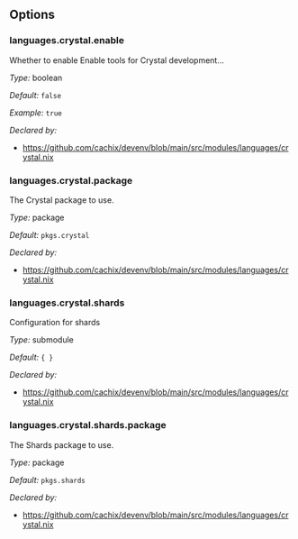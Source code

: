 [comment]: # (Do not edit this file as it is autogenerated. Go to docs/individual-docs if you want to make edits.)


[comment]: # (Please add your documentation on top of this line)

## Options

### languages\.crystal\.enable

Whether to enable Enable tools for Crystal development…



*Type:*
boolean



*Default:*
` false `



*Example:*
` true `

*Declared by:*
 - [https://github\.com/cachix/devenv/blob/main/src/modules/languages/crystal\.nix](https://github.com/cachix/devenv/blob/main/src/modules/languages/crystal.nix)



### languages\.crystal\.package



The Crystal package to use\.



*Type:*
package



*Default:*
` pkgs.crystal `

*Declared by:*
 - [https://github\.com/cachix/devenv/blob/main/src/modules/languages/crystal\.nix](https://github.com/cachix/devenv/blob/main/src/modules/languages/crystal.nix)



### languages\.crystal\.shards



Configuration for shards



*Type:*
submodule



*Default:*
` { } `

*Declared by:*
 - [https://github\.com/cachix/devenv/blob/main/src/modules/languages/crystal\.nix](https://github.com/cachix/devenv/blob/main/src/modules/languages/crystal.nix)



### languages\.crystal\.shards\.package



The Shards package to use\.



*Type:*
package



*Default:*
` pkgs.shards `

*Declared by:*
 - [https://github\.com/cachix/devenv/blob/main/src/modules/languages/crystal\.nix](https://github.com/cachix/devenv/blob/main/src/modules/languages/crystal.nix)
